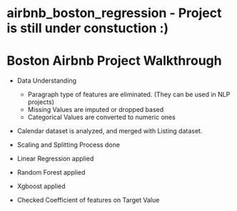 # airbnb_boston_regression - Project is still under constuction :)


Boston Airbnb Project Walkthrough
==================================
* Data Understanding

     - Paragraph type of features are eliminated. (They can be used in NLP projects)
     - Missing Values are imputed or dropped based
     - Categorical Values are converted to numeric ones
     
* Calendar dataset is analyzed, and merged with Listing dataset. 

* Scaling and Splitting Process done

* Linear Regression applied

* Random Forest applied

* Xgboost applied

* Checked Coefficient of features on Target Value
